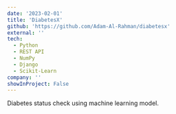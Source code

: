 ```yaml
---
date: '2023-02-01'
title: 'DiabetesX'
github: 'https://github.com/Adam-Al-Rahman/diabetesx'
external: ''
tech:
  - Python
  - REST API
  - NumPy
  - Django
  - Scikit-Learn
company: ''
showInProject: False
---
```


Diabetes status check using machine learning model.
